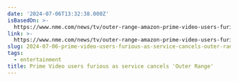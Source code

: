 ```yaml
---
date: '2024-07-06T13:32:38.000Z'
isBasedOn: >-
  https://www.nme.com/news/tv/outer-range-amazon-prime-video-users-furious-as-service-cancels-series-with-unsolved-mystery-3772340
link: >-
  https://www.nme.com/news/tv/outer-range-amazon-prime-video-users-furious-as-service-cancels-series-with-unsolved-mystery-3772340
slug: 2024-07-06-prime-video-users-furious-as-service-cancels-outer-range
tags:
  - entertainment
title: Prime Video users furious as service cancels 'Outer Range'
---
```

 
